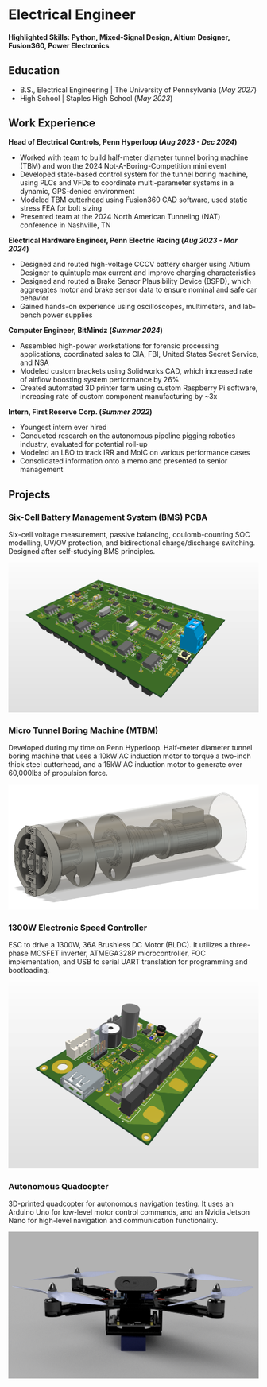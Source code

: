 # Electrical Engineer

#### Highlighted Skills: Python, Mixed-Signal Design, Altium Designer, Fusion360, Power Electronics

## Education
- B.S., Electrical Engineering | The University of Pennsylvania (_May 2027_)
- High School | Staples High School (_May 2023_)              		

## Work Experience
**Head of Electrical Controls, Penn Hyperloop (_Aug 2023 - Dec 2024_)**
- Worked with team to build half-meter diameter tunnel boring machine (TBM) and won the 2024 Not-A-Boring-Competition mini event
- Developed state-based control system for the tunnel boring machine, using PLCs and VFDs to coordinate multi-parameter systems in a dynamic, GPS-denied environment
- Modeled TBM cutterhead using Fusion360 CAD software, used static stress FEA for bolt sizing
- Presented team at the 2024 North American Tunneling (NAT) conference in Nashville, TN

**Electrical Hardware Engineer, Penn Electric Racing (_Aug 2023 - Mar 2024_)**
- Designed and routed high-voltage CCCV battery charger using Altium Designer to quintuple max current and improve charging characteristics
- Designed and routed a Brake Sensor Plausibility Device (BSPD), which aggregates motor and brake sensor data to ensure nominal and safe car behavior
- Gained hands-on experience using oscilloscopes, multimeters, and lab-bench power supplies

**Computer Engineer, BitMindz (_Summer 2024_)**
- Assembled high-power workstations for forensic processing applications, coordinated sales to CIA, FBI, United States Secret Service, and NSA
- Modeled custom brackets using Solidworks CAD, which increased rate of airflow boosting system performance by 26%
- Created automated 3D printer farm using custom Raspberry Pi software, increasing rate of custom component manufacturing by ~3x


**Intern, First Reserve Corp. (_Summer 2022_)**
- Youngest intern ever hired
- Conducted research on the autonomous pipeline pigging robotics industry, evaluated for potential roll-up
- Modeled an LBO to track IRR and MoIC on various performance cases
- Consolidated information onto a memo and presented to senior management


## Projects

### Six-Cell Battery Management System (BMS) PCBA

Six-cell voltage measurement, passive balancing, coulomb-counting SOC modelling, UV/OV protection, and bidirectional charge/discharge switching. Designed after self-studying BMS principles.

![Battery Management System](/assets/bms.png)

### Micro Tunnel Boring Machine (MTBM)

Developed during my time on Penn Hyperloop. Half-meter diameter tunnel boring machine that uses a 10kW AC induction motor to torque a two-inch thick steel cutterhead, and a 15kW AC induction motor to generate over 60,000lbs of propulsion force.

![Tunnel Boring Machine](/assets/tbm.png)

### 1300W Electronic Speed Controller

ESC to drive a 1300W, 36A Brushless DC Motor (BLDC). It utilizes a three-phase MOSFET inverter, ATMEGA328P microcontroller, FOC implementation, and USB to serial UART translation for programming and bootloading.

![Electronic Speed Controller](/assets/esc.png)

### Autonomous Quadcopter

3D-printed quadcopter for autonomous navigation testing. It uses an Arduino Uno for low-level motor control commands, and an Nvidia Jetson Nano for high-level navigation and communication functionality.

![Autonomous Quadcopter](/assets/drone.png)

